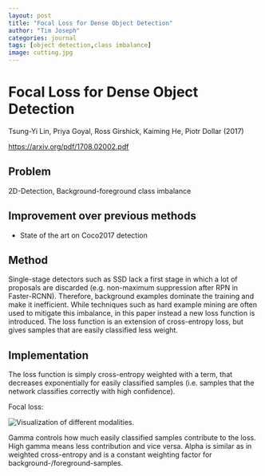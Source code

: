 ```yaml
---
layout: post
title: "Focal Loss for Dense Object Detection"
author: "Tim Joseph"
categories: journal
tags: [object detection,class imbalance]
image: cutting.jpg
---
```


# Focal Loss for Dense Object Detection

Tsung-Yi Lin, Priya Goyal, Ross Girshick, Kaiming He,  Piotr Dollar (2017)

https://arxiv.org/pdf/1708.02002.pdf

## Problem

2D-Detection, Background-foreground class imbalance

## Improvement over previous methods
* State of the art on Coco2017 detection

## Method 

Single-stage detectors such as SSD lack a first stage in which a lot of proposals are discarded (e.g. non-maximum suppression after RPN in Faster-RCNN). Therefore, background examples dominate the training and make it inefficient. While techniques such as hard example mining are often used to mitigate this imbalance, in this paper instead a new loss function is introduced. The loss function is an extension of cross-entropy loss, but gives samples that are easily classified less weight.

## Implementation
The loss function is simply cross-entropy weighted with a term, that decreases exponentially for easily classified samples (i.e. samples that the network classifies correctly with high confidence). 

Focal loss:

![Visualization of different modalities.](assets/img/focal-loss.png)

Gamma controls how much easily classified samples contribute to the loss. High gamma means less contribution and vice versa. Alpha is similar as in weighted cross-entropy and is a constant weighting factor for background-/foreground-samples.